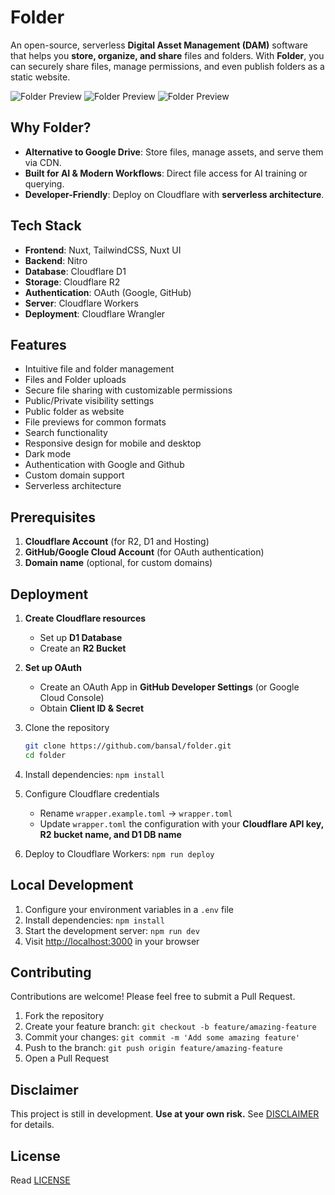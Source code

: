 # Folder

An open-source, serverless **Digital Asset Management (DAM)** software that helps you **store, organize, and share** files and folders. With **Folder**, you can securely share files, manage permissions, and even publish folders as a static website.

![Folder Preview](https://assets.bansal.io/folder-preview/0.0.png)
![Folder Preview](https://assets.bansal.io/folder-preview/6.0.png)
![Folder Preview](https://assets.bansal.io/folder-preview/1.0.png)

## Why Folder?

- **Alternative to Google Drive**: Store files, manage assets, and serve them via CDN.
- **Built for AI & Modern Workflows**: Direct file access for AI training or querying.
- **Developer-Friendly**: Deploy on Cloudflare with **serverless architecture**.

## Tech Stack

- **Frontend**: Nuxt, TailwindCSS, Nuxt UI
- **Backend**: Nitro
- **Database**: Cloudflare D1
- **Storage**: Cloudflare R2
- **Authentication**: OAuth (Google, GitHub)
- **Server**: Cloudflare Workers
- **Deployment**: Cloudflare Wrangler

## Features

- Intuitive file and folder management
- Files and Folder uploads
- Secure file sharing with customizable permissions
- Public/Private visibility settings
- Public folder as website
- File previews for common formats
- Search functionality
- Responsive design for mobile and desktop
- Dark mode
- Authentication with Google and Github
- Custom domain support
- Serverless architecture

## Prerequisites

1. **Cloudflare Account** (for R2, D1 and Hosting)
2. **GitHub/Google Cloud Account** (for OAuth authentication)
3. **Domain name** (optional, for custom domains)

## Deployment

1. **Create Cloudflare resources**
   - Set up **D1 Database**
   - Create an **R2 Bucket**
2. **Set up OAuth**
   - Create an OAuth App in **GitHub Developer Settings** (or Google Cloud Console)
   - Obtain **Client ID & Secret**
3. Clone the repository

   ```sh
   git clone https://github.com/bansal/folder.git
   cd folder
   ```

4. Install dependencies: `npm install`
5. Configure Cloudflare credentials
   - Rename `wrapper.example.toml` → `wrapper.toml`
   - Update `wrapper.toml` the configuration with your **Cloudflare API key, R2 bucket name, and D1 DB name**
6. Deploy to Cloudflare Workers: `npm run deploy`

## Local Development

1. Configure your environment variables in a `.env` file
2. Install dependencies: `npm install`
3. Start the development server: `npm run dev`
4. Visit [http://localhost:3000](http://localhost:3000) in your browser

## Contributing

Contributions are welcome! Please feel free to submit a Pull Request.

1. Fork the repository
2. Create your feature branch: `git checkout -b feature/amazing-feature`
3. Commit your changes: `git commit -m 'Add some amazing feature'`
4. Push to the branch: `git push origin feature/amazing-feature`
5. Open a Pull Request

## Disclaimer

This project is still in development. **Use at your own risk.** See [DISCLAIMER](DISCLAIMER.md) for details.

## License

Read [LICENSE](LICENSE)
